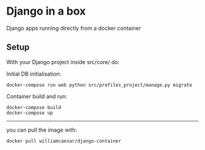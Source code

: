 # Django in a box

Django apps running directly from a docker container

## Setup

With your Django project inside src/core/ do:

Initial DB initialisation:

```
docker-compose run web python src/profiles_project/manage.py migrate
```
Container build and run:
```
docker-compose build
docker-compose up
```
---
you can pull the image with:

```
docker pull williamcaesar/django-container
```

